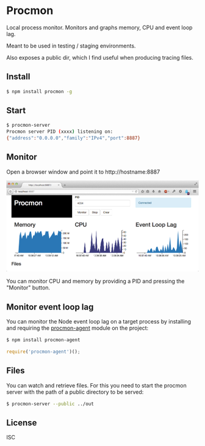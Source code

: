 # Procmon

Local process monitor. Monitors and graphs memory, CPU and event loop lag.

Meant to be used in testing / staging environments.

Also exposes a public dir, which I find useful when producing tracing files.


## Install

```bash
$ npm install procmon -g
```

## Start

```bash
$ procmon-server
Procmon server PID (xxxx) listening on:
{"address":"0.0.0.0","family":"IPv4","port":8887}
```

## Monitor

Open a browser window and point it to http://hostname:8887

![Snapshot](img/snapshot1.png)

You can monitor CPU and memory by providing a PID and pressing the "Monitor" button.

## Monitor event loop lag

You can monitor the Node event loop lag on a target process by installing and requiring the [procmon-agent](https://github.com/pgte/node-procmon-agent) module on the project:

```bash
$ npm install procmon-agent
```

```javascript
require('procmon-agent')();
```

## Files

You can watch and retrieve files. For this you need to start the procmon server with the path of a public directory to be served:

```bash
$ procmon-server --public ../out
```

## License

ISC